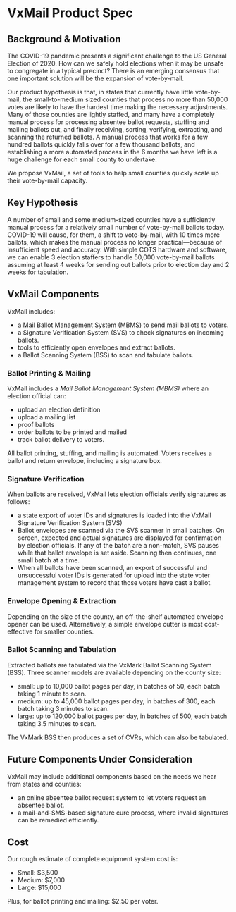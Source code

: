 # VxMail Product Spec

## Background & Motivation

The COVID-19 pandemic presents a significant challenge to the US
General Election of 2020. How can we safely hold elections when it may
be unsafe to congregate in a typical precinct? There is an emerging
consensus that one important solution will be the expansion of
vote-by-mail.

Our product hypothesis is that, in states that currently have little
vote-by-mail, the small-to-medium sized counties that process no more
than 50,000 votes are likely to have the hardest time making the
necessary adjustments. Many of those counties are lightly staffed, and
many have a completely manual process for processing absentee ballot
requests, stuffing and mailing ballots out, and finally receiving,
sorting, verifying, extracting, and scanning the returned ballots. A
manual process that works for a few hundred ballots quickly falls over
for a few thousand ballots, and establishing a more automated process
in the 6 months we have left is a huge challenge for each small county
to undertake.

We propose VxMail, a set of tools to help small counties quickly scale
up their vote-by-mail capacity.

## Key Hypothesis

A number of small and some medium-sized counties have a sufficiently
manual process for a relatively small number of vote-by-mail ballots
today. COVID-19 will cause, for them, a shift to vote-by-mail, with 10
times more ballots, which makes the manual process no longer
practical&mdash;because of insufficient speed and accuracy. With
simple COTS hardware and software, we can enable 3 election staffers
to handle 50,000 vote-by-mail ballots assuming at least 4 weeks for
sending out ballots prior to election day and 2 weeks for tabulation.

## VxMail Components

VxMail includes:
* a Mail Ballot Management System (MBMS) to send mail ballots to voters.
* a Signature Verification System (SVS) to check signatures on incoming ballots.
* tools to efficiently open envelopes and extract ballots.
* a Ballot Scanning System (BSS) to scan and tabulate ballots.

### Ballot Printing & Mailing

VxMail includes a _Mail Ballot Management System (MBMS)_ where an
election official can:

* upload an election definition
* upload a mailing list
* proof ballots
* order ballots to be printed and mailed
* track ballot delivery to voters.

All ballot printing, stuffing, and mailing is automated. Voters
receives a ballot and return envelope, including a signature box.

### Signature Verification

When ballots are received, VxMail lets election officials verify
signatures as follows:

* a state export of voter IDs and signatures is loaded into the VxMail Signature Verification System (SVS)
* Ballot envelopes are scanned via the SVS scanner in small batches. On screen, expected and actual signatures are displayed for confirmation by election officials. If any of the batch are a non-match, SVS pauses while that ballot envelope is set aside. Scanning then continues, one small batch at a time.
* When all ballots have been scanned, an export of successful and unsuccessful voter IDs is generated for upload into the state voter management system to record that those voters have cast a ballot.

### Envelope Opening & Extraction

Depending on the size of the county, an off-the-shelf automated
envelope opener can be used. Alternatively, a simple envelope cutter
is most cost-effective for smaller counties.

### Ballot Scanning and Tabulation

Extracted ballots are tabulated via the VxMark Ballot Scanning System
(BSS). Three scanner models are available depending on the county size:

* small: up to 10,000 ballot pages per day, in batches of 50, each batch taking 1 minute to scan.
* medium: up to 45,000 ballot pages per day, in batches of 300, each batch taking 3 minutes to scan.
* large: up to 120,000 ballot pages per day, in batches of 500, each batch taking 3.5 minutes to scan.

The VxMark BSS then produces a set of CVRs, which can also be tabulated.

## Future Components Under Consideration

VxMail may include additional components based on the needs we hear from states and counties:

* an online absentee ballot request system to let voters request an absentee ballot.
* a mail-and-SMS-based signature cure process, where invalid signatures can be remedied efficiently.

## Cost

Our rough estimate of complete equipment system cost is:

* Small: $3,500
* Medium: $7,000
* Large: $15,000

Plus, for ballot printing and mailing: $2.50 per voter.

